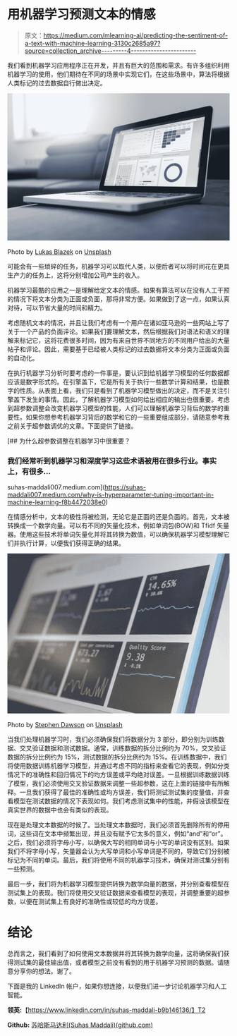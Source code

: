 # 用机器学习预测文本的情感

> 原文：<https://medium.com/mlearning-ai/predicting-the-sentiment-of-a-text-with-machine-learning-3130c2685a97?source=collection_archive---------4----------------------->

我们看到机器学习应用程序正在开发，并且有巨大的范围和需求。有许多组织利用机器学习的使用，他们期待在不同的场景中实现它们，在这些场景中，算法将根据人类标记的过去数据自行做出决定。

![](img/53574e9fc9a3da71da9c6b2e74067c72.png)

Photo by [Lukas Blazek](https://unsplash.com/@goumbik?utm_source=medium&utm_medium=referral) on [Unsplash](https://unsplash.com?utm_source=medium&utm_medium=referral)

可能会有一些琐碎的任务，机器学习可以取代人类，以便后者可以将时间花在更具生产力的任务上，这将分别增加公司产生的收入。

机器学习最酷的应用之一是理解给定文本的情感。如果有算法可以在没有人工干预的情况下将文本分类为正面或负面，那将非常方便。如果做到了这一点，如果认真对待，可以节省大量的时间和精力。

考虑随机文本的情况，并且让我们考虑有一个用户在诸如亚马逊的一些网站上写了关于一个产品的负面评论。如果我们要理解文本，然后根据我们对语法和语义的理解来标记它，这将花费很多时间，因为有来自世界不同地方的不同用户给出的大量帖子和评论。因此，需要基于已经被人类标记的过去数据将文本分类为正面或负面的自动化。

在执行机器学习分析时要考虑的一件事是，要认识到给机器学习模型的任何数据都应该是数字形式的。在引擎盖下，它是所有关于执行一些数学计算和结果，也是数字的性质。从表面上看，我们只是看到了机器学习模型做出的决定，而不是关注引擎盖下发生的事情。因此，了解机器学习模型如何给出相应的输出也很重要。考虑到超参数调整会改变机器学习模型的性能，人们可以理解机器学习背后的数学的重要性。如果你想参考机器学习背后的数学和它的一些重要组成部分，请随意参考我之前关于超参数调优的文章。下面提供了链接。

[](https://suhas-maddali007.medium.com/why-is-hyperparameter-tuning-important-in-machine-learning-f8b4472038e0) [## 为什么超参数调整在机器学习中很重要？

### 我们经常听到机器学习和深度学习这些术语被用在很多行业。事实上，有很多…

suhas-maddali007.medium.com](https://suhas-maddali007.medium.com/why-is-hyperparameter-tuning-important-in-machine-learning-f8b4472038e0) 

在情感分析中，文本的极性将被检测，无论它是正面的还是负面的。首先，文本被转换成一个数学向量。可以有不同的矢量化技术，例如单词包(BOW)和 Tfidf 矢量器。使用这些技术将单词矢量化并将其转换为数值，可以确保机器学习模型理解它们并执行计算，以便我们获得正确的结果。

![](img/a2b25ed504a9248a8d46124622ff4902.png)

Photo by [Stephen Dawson](https://unsplash.com/@dawson2406?utm_source=medium&utm_medium=referral) on [Unsplash](https://unsplash.com?utm_source=medium&utm_medium=referral)

当我们处理机器学习时，我们必须确保我们将数据分为 3 部分，即分别为训练数据、交叉验证数据和测试数据。通常，训练数据的拆分比例约为 70%，交叉验证数据的拆分比例约为 15%，测试数据的拆分比例约为 15%。在训练数据中，我们将使用数据训练机器学习模型，并通过考虑不同的指标来查看它的表现，例如分类情况下的准确性和回归情况下的均方误差或平均绝对误差。一旦根据训练数据训练了模型，我们必须使用交叉验证数据来调整一些超参数，这在上面的链接中有所解释。一旦我们获得了最佳的准确性或均方误差，我们将测试测试集的度量值，并查看模型在测试数据的情况下表现如何。我们考虑测试集中的性能，并假设该模型在真实世界的数据中也会有类似的表现。

现在是处理文本数据的时候了。当处理文本数据时，我们必须首先删除所有的停用词，这些词在文本中频繁出现，并且没有赋予它太多的意义，例如“and”和“or”。之后，我们必须将字母小写，以确保大写的相同单词与小写的单词没有区别。如果我们不将字母小写，矢量器会认为大写单词和小写单词是不同的，导致它们分别被标记为不同的单词。最后，我们将使用不同的机器学习技术，确保对测试集分别有一些预测。

最后一步，我们将为机器学习模型提供转换为数学向量的数据，并分别查看模型在测试集上的表现。我们将使用交叉验证数据来查看模型的表现，并调整重要的超参数，以便在测试集上有良好的准确性或较低的均方误差。

# 结论

总而言之，我们看到了如何使用文本数据并将其转换为数学向量，这将确保我们获得测试集的最佳输出值，或者模型之前没有看到的用于机器学习预测的数据。请随意分享你的想法。谢了。

下面是我的 LinkedIn 帐户，如果你想连接，以便我们进一步讨论机器学习和人工智能。

**领英:**【https://www.linkedin.com/in/suhas-maddali-b9b146136/】T2

**Github:** [苏哈斯马达利(Suhas Maddali)(github.com)](https://github.com/suhasmaddali)